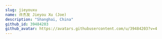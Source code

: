 ```yaml
---
slug: jieyouxu
name: 许杰友 Jieyou Xu (Joe)
description: "Shanghai, China"
github_id: 39484203
github_avatar: https://avatars.githubusercontent.com/u/39484203?v=4
---
```


